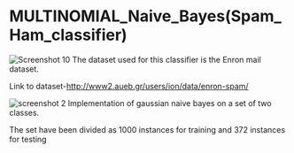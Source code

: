 # MULTINOMIAL_Naive_Bayes(Spam_Ham_classifier)



![Screenshot 10](https://user-images.githubusercontent.com/44751602/54838838-90199080-4cef-11e9-9bad-f003ef168c93.png)
The dataset used for this classifier is the Enron mail dataset.

Link to dataset-http://www2.aueb.gr/users/ion/data/enron-spam/


![screenshot 2](https://user-images.githubusercontent.com/44751602/52232830-896fbf00-28e3-11e9-8101-b1e802aa5d12.png)
Implementation of gaussian naive bayes on a set of two classes.



The set have been divided as 1000 instances for training and 372 instances for testing
